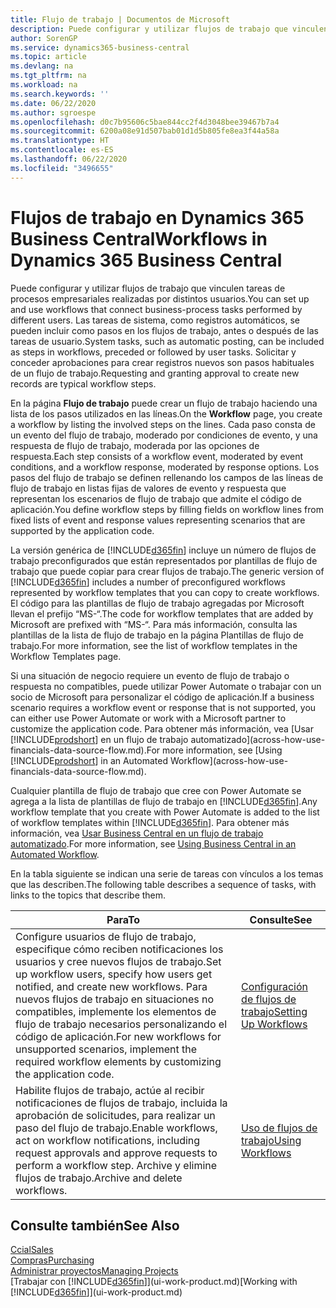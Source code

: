 ```yaml
---
title: Flujo de trabajo | Documentos de Microsoft
description: Puede configurar y utilizar flujos de trabajo que vinculen tareas de procesos empresariales realizadas por distintos usuarios. Las tareas de sistema, como registros automáticos, se pueden incluir como pasos en los flujos de trabajo, antes o después de las tareas de usuario. Solicitar y conceder aprobaciones para crear registros nuevos son pasos habituales de un flujo de trabajo.
author: SorenGP
ms.service: dynamics365-business-central
ms.topic: article
ms.devlang: na
ms.tgt_pltfrm: na
ms.workload: na
ms.search.keywords: ''
ms.date: 06/22/2020
ms.author: sgroespe
ms.openlocfilehash: d0c7b95606c5bae844cc2f4d3048bee39467b7a4
ms.sourcegitcommit: 6200a08e91d507bab01d1d5b805fe8ea3f44a58a
ms.translationtype: HT
ms.contentlocale: es-ES
ms.lasthandoff: 06/22/2020
ms.locfileid: "3496655"
---
```

# <a name="workflows-in-dynamics-365-business-central"></a><span data-ttu-id="d14ac-105">Flujos de trabajo en Dynamics 365 Business Central</span><span class="sxs-lookup"><span data-stu-id="d14ac-105">Workflows in Dynamics 365 Business Central</span></span>

<span data-ttu-id="d14ac-106">Puede configurar y utilizar flujos de trabajo que vinculen tareas de procesos empresariales realizadas por distintos usuarios.</span><span class="sxs-lookup"><span data-stu-id="d14ac-106">You can set up and use workflows that connect business-process tasks performed by different users.</span></span> <span data-ttu-id="d14ac-107">Las tareas de sistema, como registros automáticos, se pueden incluir como pasos en los flujos de trabajo, antes o después de las tareas de usuario.</span><span class="sxs-lookup"><span data-stu-id="d14ac-107">System tasks, such as automatic posting, can be included as steps in workflows, preceded or followed by user tasks.</span></span> <span data-ttu-id="d14ac-108">Solicitar y conceder aprobaciones para crear registros nuevos son pasos habituales de un flujo de trabajo.</span><span class="sxs-lookup"><span data-stu-id="d14ac-108">Requesting and granting approval to create new records are typical workflow steps.</span></span>  

 <span data-ttu-id="d14ac-109">En la página **Flujo de trabajo** puede crear un flujo de trabajo haciendo una lista de los pasos utilizados en las líneas.</span><span class="sxs-lookup"><span data-stu-id="d14ac-109">On the **Workflow** page, you create a workflow by listing the involved steps on the lines.</span></span> <span data-ttu-id="d14ac-110">Cada paso consta de un evento del flujo de trabajo, moderado por condiciones de evento, y una respuesta de flujo de trabajo, moderada por las opciones de respuesta.</span><span class="sxs-lookup"><span data-stu-id="d14ac-110">Each step consists of a workflow event, moderated by event conditions, and a workflow response, moderated by response options.</span></span> <span data-ttu-id="d14ac-111">Los pasos del flujo de trabajo se definen rellenando los campos de las líneas de flujo de trabajo en listas fijas de valores de evento y respuesta que representan los escenarios de flujo de trabajo que admite el código de aplicación.</span><span class="sxs-lookup"><span data-stu-id="d14ac-111">You define workflow steps by filling fields on workflow lines from fixed lists of event and response values representing scenarios that are supported by the application code.</span></span>  

 <span data-ttu-id="d14ac-112">La versión genérica de [!INCLUDE[d365fin](includes/d365fin_md.md)] incluye un número de flujos de trabajo preconfigurados que están representados por plantillas de flujo de trabajo que puede copiar para crear flujos de trabajo.</span><span class="sxs-lookup"><span data-stu-id="d14ac-112">The generic version of [!INCLUDE[d365fin](includes/d365fin_md.md)] includes a number of preconfigured workflows represented by workflow templates that you can copy to create workflows.</span></span> <span data-ttu-id="d14ac-113">El código para las plantillas de flujo de trabajo agregadas por Microsoft llevan el prefijo “MS-“.</span><span class="sxs-lookup"><span data-stu-id="d14ac-113">The code for workflow templates that are added by Microsoft are prefixed with “MS-“.</span></span> <span data-ttu-id="d14ac-114">Para más información, consulta las plantillas de la lista de flujo de trabajo en la página Plantillas de flujo de trabajo.</span><span class="sxs-lookup"><span data-stu-id="d14ac-114">For more information, see the list of workflow templates in the Workflow Templates page.</span></span>  

 <span data-ttu-id="d14ac-115">Si una situación de negocio requiere un evento de flujo de trabajo o respuesta no compatibles, puede utilizar Power Automate o trabajar con un socio de Microsoft para personalizar el código de aplicación.</span><span class="sxs-lookup"><span data-stu-id="d14ac-115">If a business scenario requires a workflow event or response that is not supported, you can either use Power Automate or work with a Microsoft partner to customize the application code.</span></span> <span data-ttu-id="d14ac-116">Para obtener más información, vea [Usar [!INCLUDE[prodshort](includes/prodshort.md)] en un flujo de trabajo automatizado](across-how-use-financials-data-source-flow.md).</span><span class="sxs-lookup"><span data-stu-id="d14ac-116">For more information, see [Using [!INCLUDE[prodshort](includes/prodshort.md)] in an Automated Workflow](across-how-use-financials-data-source-flow.md).</span></span>

<span data-ttu-id="d14ac-117">Cualquier plantilla de flujo de trabajo que cree con Power Automate se agrega a la lista de plantillas de flujo de trabajo en [!INCLUDE[d365fin](includes/d365fin_md.md)].</span><span class="sxs-lookup"><span data-stu-id="d14ac-117">Any workflow template that you create with Power Automate is added to the list of workflow templates within [!INCLUDE[d365fin](includes/d365fin_md.md)].</span></span> <span data-ttu-id="d14ac-118">Para obtener más información, vea [Usar Business Central en un flujo de trabajo automatizado](across-how-use-financials-data-source-flow.md).</span><span class="sxs-lookup"><span data-stu-id="d14ac-118">For more information, see [Using Business Central in an Automated Workflow](across-how-use-financials-data-source-flow.md).</span></span>  

 <span data-ttu-id="d14ac-119">En la tabla siguiente se indican una serie de tareas con vínculos a los temas que las describen.</span><span class="sxs-lookup"><span data-stu-id="d14ac-119">The following table describes a sequence of tasks, with links to the topics that describe them.</span></span>  

|<span data-ttu-id="d14ac-120">**Para**</span><span class="sxs-lookup"><span data-stu-id="d14ac-120">**To**</span></span>|<span data-ttu-id="d14ac-121">**Consulte**</span><span class="sxs-lookup"><span data-stu-id="d14ac-121">**See**</span></span>|  
|------------|-------------|  
|<span data-ttu-id="d14ac-122">Configure usuarios de flujo de trabajo, especifique cómo reciben notificaciones los usuarios y cree nuevos flujos de trabajo.</span><span class="sxs-lookup"><span data-stu-id="d14ac-122">Set up workflow users, specify how users get notified, and create new workflows.</span></span> <span data-ttu-id="d14ac-123">Para nuevos flujos de trabajo en situaciones no compatibles, implemente los elementos de flujo de trabajo necesarios personalizando el código de aplicación.</span><span class="sxs-lookup"><span data-stu-id="d14ac-123">For new workflows for unsupported scenarios, implement the required workflow elements by customizing the application code.</span></span>|[<span data-ttu-id="d14ac-124">Configuración de flujos de trabajo</span><span class="sxs-lookup"><span data-stu-id="d14ac-124">Setting Up Workflows</span></span>](across-set-up-workflows.md)|  
|<span data-ttu-id="d14ac-125">Habilite flujos de trabajo, actúe al recibir notificaciones de flujos de trabajo, incluida la aprobación de solicitudes, para realizar un paso del flujo de trabajo.</span><span class="sxs-lookup"><span data-stu-id="d14ac-125">Enable workflows, act on workflow notifications, including request approvals and approve requests to perform a workflow step.</span></span> <span data-ttu-id="d14ac-126">Archive y elimine flujos de trabajo.</span><span class="sxs-lookup"><span data-stu-id="d14ac-126">Archive and delete workflows.</span></span>|[<span data-ttu-id="d14ac-127">Uso de flujos de trabajo</span><span class="sxs-lookup"><span data-stu-id="d14ac-127">Using Workflows</span></span>](across-use-workflows.md)|  

## <a name="see-also"></a><span data-ttu-id="d14ac-128">Consulte también</span><span class="sxs-lookup"><span data-stu-id="d14ac-128">See Also</span></span>

[<span data-ttu-id="d14ac-129">Ccial</span><span class="sxs-lookup"><span data-stu-id="d14ac-129">Sales</span></span>](sales-manage-sales.md)  
[<span data-ttu-id="d14ac-130">Compras</span><span class="sxs-lookup"><span data-stu-id="d14ac-130">Purchasing</span></span>](purchasing-manage-purchasing.md)  
[<span data-ttu-id="d14ac-131">Administrar proyectos</span><span class="sxs-lookup"><span data-stu-id="d14ac-131">Managing Projects</span></span>](projects-manage-projects.md)  
<span data-ttu-id="d14ac-132">[Trabajar con [!INCLUDE[d365fin](includes/d365fin_md.md)]](ui-work-product.md)</span><span class="sxs-lookup"><span data-stu-id="d14ac-132">[Working with [!INCLUDE[d365fin](includes/d365fin_md.md)]](ui-work-product.md)</span></span>  
